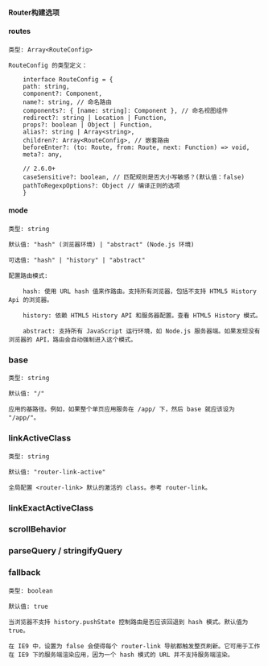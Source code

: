 #### Router构建选项

####  routes 

    类型: Array<RouteConfig>

    RouteConfig 的类型定义：
```
    interface RouteConfig = {
    path: string,
    component?: Component,
    name?: string, // 命名路由
    components?: { [name: string]: Component }, // 命名视图组件
    redirect?: string | Location | Function,
    props?: boolean | Object | Function,
    alias?: string | Array<string>,
    children?: Array<RouteConfig>, // 嵌套路由
    beforeEnter?: (to: Route, from: Route, next: Function) => void,
    meta?: any,

    // 2.6.0+
    caseSensitive?: boolean, // 匹配规则是否大小写敏感？(默认值：false)
    pathToRegexpOptions?: Object // 编译正则的选项
    }
```


####  mode

    类型: string

    默认值: "hash" (浏览器环境) | "abstract" (Node.js 环境)

    可选值: "hash" | "history" | "abstract"
    
    配置路由模式:

        hash: 使用 URL hash 值来作路由。支持所有浏览器，包括不支持 HTML5 History Api 的浏览器。

        history: 依赖 HTML5 History API 和服务器配置。查看 HTML5 History 模式。

        abstract: 支持所有 JavaScript 运行环境，如 Node.js 服务器端。如果发现没有浏览器的 API，路由会自动强制进入这个模式。

### base

    类型: string

    默认值: "/"

    应用的基路径。例如，如果整个单页应用服务在 /app/ 下，然后 base 就应该设为 "/app/"。

### linkActiveClass
    类型: string

    默认值: "router-link-active"

    全局配置 <router-link> 默认的激活的 class。参考 router-link。
### linkExactActiveClass
### scrollBehavior
### parseQuery / stringifyQuery
### fallback
    类型: boolean

    默认值: true

    当浏览器不支持 history.pushState 控制路由是否应该回退到 hash 模式。默认值为 true。

    在 IE9 中，设置为 false 会使得每个 router-link 导航都触发整页刷新。它可用于工作在 IE9 下的服务端渲染应用，因为一个 hash 模式的 URL 并不支持服务端渲染。

